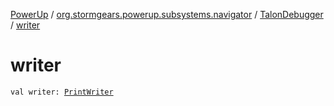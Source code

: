 [PowerUp](../../index.md) / [org.stormgears.powerup.subsystems.navigator](../index.md) / [TalonDebugger](index.md) / [writer](./writer.md)

# writer

`val writer: `[`PrintWriter`](http://docs.oracle.com/javase/8/docs/api/java/io/PrintWriter.html)